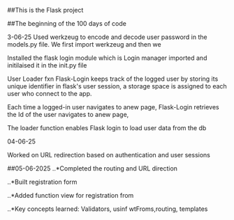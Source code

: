 
##This is the Flask project

##The beginning of the 100 days of code

3-06-25
Used werkzeug to encode and decode user password in the models.py file. We first import werkzeug and then we 

Installed the flask login module which is Login manager 
imported and initilaised it in the init.py file

User Loader fxn
Flask-Login keeps track of the logged user by storing its unique identifier in flask's user session, a storage space is assigned to each user who connect to the app.

Each time a logged-in user navigates to anew page, Flask-Login retrieves the Id of the user navigates to anew page,

The loader function enables Flask login to load user data from the db

04-06-25

Worked on URL redirection based on authentication and user sessions

##05-06-2025
..*Completed the routing and URL direction

..*Built registration form

..*Added function view for registration from

..*Key concepts learned: Validators, usinf wtFroms,routing, templates
